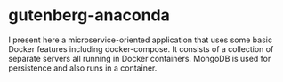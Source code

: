 # gutenberg-anaconda
I present here a microservice-oriented application that uses some basic Docker features including docker-compose. It consists of a collection of separate servers all running in Docker containers. MongoDB is used for persistence and also runs in a container.
